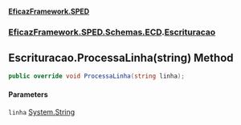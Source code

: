 #### [EficazFramework.SPED](EficazFrameworkSPED.md 'EficazFramework SPED')
### [EficazFramework.SPED.Schemas.ECD](EficazFramework.SPED.Schemas.ECD.md 'EficazFramework.SPED.Schemas.ECD').[Escrituracao](EficazFramework.SPED.Schemas.ECD/Escrituracao.md 'EficazFramework.SPED.Schemas.ECD.Escrituracao')

## Escrituracao.ProcessaLinha(string) Method

```csharp
public override void ProcessaLinha(string linha);
```
#### Parameters

<a name='EficazFramework.SPED.Schemas.ECD.Escrituracao.ProcessaLinha(string).linha'></a>

`linha` [System.String](https://docs.microsoft.com/en-us/dotnet/api/System.String 'System.String')